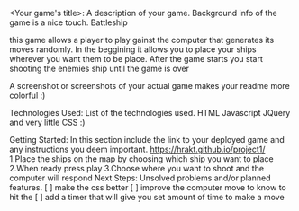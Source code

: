 <Your game's title>: A description of your game. Background info of the game is a nice touch.
Battleship

this game allows a player to play gainst the computer that generates its moves randomly. In the beggining it allows you to place your ships wherever you want them to be place. After the game starts you start shooting the enemies ship until the game is over

A screenshot or screenshots of your actual game makes your readme more colorful :)

Technologies Used: List of the technologies used.
HTML
Javascript
JQuery
and very little CSS :)

Getting Started: In this section include the link to your deployed game and any instructions you deem important.
https://hrakt.github.io/project1/
1.Place the ships on the map by choosing which ship you want to place
2.When ready press play
3.Choose where you want to shoot and the computer will respond
Next Steps: Unsolved problems and/or planned features.
[ ] make the css better
[ ] improve the computer move to know to hit the
[ ] add a timer that will give you set amount of time to make a move
